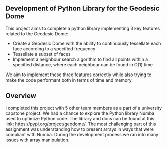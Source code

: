 ## Development of Python Library for the Geodesic Dome
This project aims to complete a python library implementing 3 key features
related to the Geodesic Dome:

- Create a Geodesic Dome with the ability to continuously tessellate each face
  according to a specified frequency
- Tessellate a subset of faces
- Implement a neighbour search algorithm to find all points within a specified
  distance, where each neighbour can be found in O(1) time

We aim to implement these three features correctly while also trying to make the
code performant both in terms of time and memory.

## Overview
I completed this project with 5 other team members as a part of a university capstone project. We had a chance to explore the Python library Numba used to optimize Python code. The library and docs can be found at this link: https://pypi.org/project/geodome/. The most challenging part of this assignment was understanding how to present arrays in ways that were compliant with Numba. During the development process we ran into many issues with array manipulation. 
